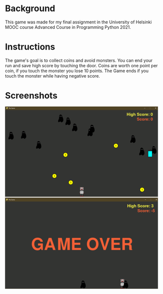 # Background
This game was made for my final assignment in the University of Helsinki MOOC course Advanced Course in Programming Python 2021.

# Instructions
The game's goal is to collect coins and avoid monsters. You can end your run and save high score by touching the door. Coins are worth one point per coin, if you touch the monster you lose 10 points. The Game ends if you touch the monster while having negative score.

# Screenshots
<p align="left">
  <img src=Screenshots/Capture.PNG width="800" alt="Screenshot from the game">
  <img src=Screenshots/Capture.PNG1.PNG width="800" alt="Screenshot from the game">
</p>
